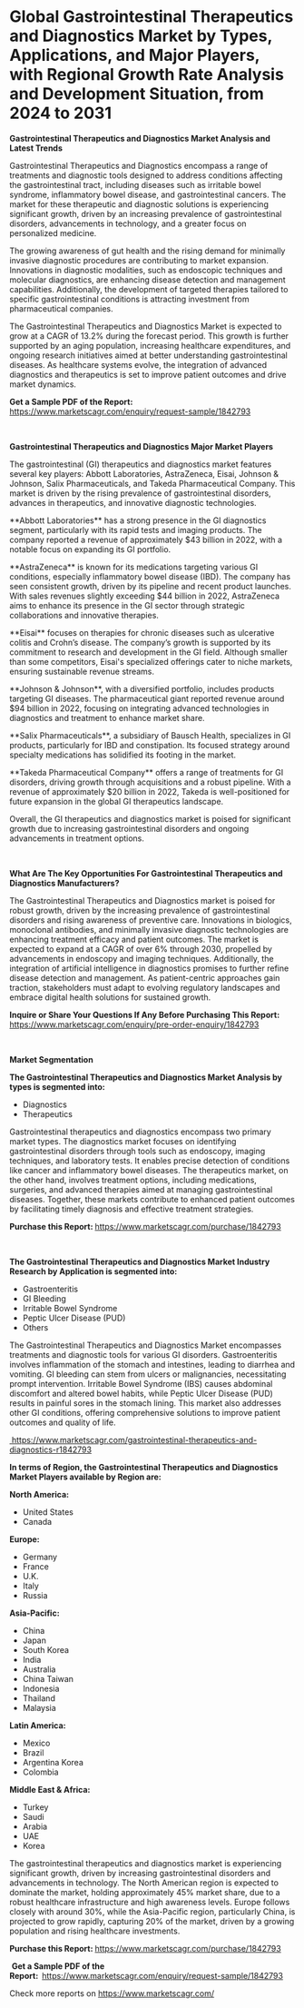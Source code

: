 <p><h1>Global Gastrointestinal Therapeutics and Diagnostics Market by Types, Applications, and Major Players, with Regional Growth Rate Analysis and Development Situation, from 2024 to 2031</h1></p><p><strong>Gastrointestinal Therapeutics and Diagnostics Market Analysis and Latest Trends</strong></p>
<p><p>Gastrointestinal Therapeutics and Diagnostics encompass a range of treatments and diagnostic tools designed to address conditions affecting the gastrointestinal tract, including diseases such as irritable bowel syndrome, inflammatory bowel disease, and gastrointestinal cancers. The market for these therapeutic and diagnostic solutions is experiencing significant growth, driven by an increasing prevalence of gastrointestinal disorders, advancements in technology, and a greater focus on personalized medicine.</p><p>The growing awareness of gut health and the rising demand for minimally invasive diagnostic procedures are contributing to market expansion. Innovations in diagnostic modalities, such as endoscopic techniques and molecular diagnostics, are enhancing disease detection and management capabilities. Additionally, the development of targeted therapies tailored to specific gastrointestinal conditions is attracting investment from pharmaceutical companies.</p><p>The Gastrointestinal Therapeutics and Diagnostics Market is expected to grow at a CAGR of 13.2% during the forecast period. This growth is further supported by an aging population, increasing healthcare expenditures, and ongoing research initiatives aimed at better understanding gastrointestinal diseases. As healthcare systems evolve, the integration of advanced diagnostics and therapeutics is set to improve patient outcomes and drive market dynamics.</p></p>
<p><strong>Get a Sample PDF of the Report:&nbsp;</strong> <a href="https://www.marketscagr.com/enquiry/request-sample/1842793?utm_campaign=2003&utm_medium=2&utm_source=Github&utm_content=ia&utm_term=01012025&utm_id=gastrointestinal-therapeutics-and-diagnostics">https://www.marketscagr.com/enquiry/request-sample/1842793</a></p>
<p>&nbsp;</p>
<p><strong>Gastrointestinal Therapeutics and Diagnostics Major Market Players</strong></p>
<p><p>The gastrointestinal (GI) therapeutics and diagnostics market features several key players: Abbott Laboratories, AstraZeneca, Eisai, Johnson & Johnson, Salix Pharmaceuticals, and Takeda Pharmaceutical Company. This market is driven by the rising prevalence of gastrointestinal disorders, advances in therapeutics, and innovative diagnostic technologies.</p><p>**Abbott Laboratories** has a strong presence in the GI diagnostics segment, particularly with its rapid tests and imaging products. The company reported a revenue of approximately $43 billion in 2022, with a notable focus on expanding its GI portfolio.</p><p>**AstraZeneca** is known for its medications targeting various GI conditions, especially inflammatory bowel disease (IBD). The company has seen consistent growth, driven by its pipeline and recent product launches. With sales revenues slightly exceeding $44 billion in 2022, AstraZeneca aims to enhance its presence in the GI sector through strategic collaborations and innovative therapies.</p><p>**Eisai** focuses on therapies for chronic diseases such as ulcerative colitis and Crohn’s disease. The company’s growth is supported by its commitment to research and development in the GI field. Although smaller than some competitors, Eisai's specialized offerings cater to niche markets, ensuring sustainable revenue streams.</p><p>**Johnson & Johnson**, with a diversified portfolio, includes products targeting GI diseases. The pharmaceutical giant reported revenue around $94 billion in 2022, focusing on integrating advanced technologies in diagnostics and treatment to enhance market share.</p><p>**Salix Pharmaceuticals**, a subsidiary of Bausch Health, specializes in GI products, particularly for IBD and constipation. Its focused strategy around specialty medications has solidified its footing in the market.</p><p>**Takeda Pharmaceutical Company** offers a range of treatments for GI disorders, driving growth through acquisitions and a robust pipeline. With a revenue of approximately $20 billion in 2022, Takeda is well-positioned for future expansion in the global GI therapeutics landscape. </p><p>Overall, the GI therapeutics and diagnostics market is poised for significant growth due to increasing gastrointestinal disorders and ongoing advancements in treatment options.</p></p>
<p>&nbsp;</p>
<p><strong>What Are The Key Opportunities For Gastrointestinal Therapeutics and Diagnostics Manufacturers?</strong></p>
<p><p>The Gastrointestinal Therapeutics and Diagnostics market is poised for robust growth, driven by the increasing prevalence of gastrointestinal disorders and rising awareness of preventive care. Innovations in biologics, monoclonal antibodies, and minimally invasive diagnostic technologies are enhancing treatment efficacy and patient outcomes. The market is expected to expand at a CAGR of over 6% through 2030, propelled by advancements in endoscopy and imaging techniques. Additionally, the integration of artificial intelligence in diagnostics promises to further refine disease detection and management. As patient-centric approaches gain traction, stakeholders must adapt to evolving regulatory landscapes and embrace digital health solutions for sustained growth.</p></p>
<p><strong>Inquire or Share Your Questions If Any Before Purchasing This Report:</strong> <a href="https://www.marketscagr.com/enquiry/pre-order-enquiry/1842793?utm_campaign=2003&utm_medium=2&utm_source=Github&utm_content=ia&utm_term=01012025&utm_id=gastrointestinal-therapeutics-and-diagnostics">https://www.marketscagr.com/enquiry/pre-order-enquiry/1842793</a></p>
<p>&nbsp;</p>
<p><strong>Market Segmentation</strong></p>
<p><strong>The Gastrointestinal Therapeutics and Diagnostics Market Analysis by types is segmented into:</strong></p>
<p><ul><li>Diagnostics</li><li>Therapeutics</li></ul></p>
<p><p>Gastrointestinal therapeutics and diagnostics encompass two primary market types. The diagnostics market focuses on identifying gastrointestinal disorders through tools such as endoscopy, imaging techniques, and laboratory tests. It enables precise detection of conditions like cancer and inflammatory bowel diseases. The therapeutics market, on the other hand, involves treatment options, including medications, surgeries, and advanced therapies aimed at managing gastrointestinal diseases. Together, these markets contribute to enhanced patient outcomes by facilitating timely diagnosis and effective treatment strategies.</p></p>
<p><strong>Purchase this Report:&nbsp;</strong><a href="https://www.marketscagr.com/purchase/1842793?utm_campaign=2003&utm_medium=2&utm_source=Github&utm_content=ia&utm_term=01012025&utm_id=gastrointestinal-therapeutics-and-diagnostics">https://www.marketscagr.com/purchase/1842793</a></p>
<p>&nbsp;</p>
<p><strong>The Gastrointestinal Therapeutics and Diagnostics Market Industry Research by Application is segmented into:</strong></p>
<p><ul><li>Gastroenteritis</li><li>GI Bleeding</li><li>Irritable Bowel Syndrome</li><li>Peptic Ulcer Disease (PUD)</li><li>Others</li></ul></p>
<p><p>The Gastrointestinal Therapeutics and Diagnostics Market encompasses treatments and diagnostic tools for various GI disorders. Gastroenteritis involves inflammation of the stomach and intestines, leading to diarrhea and vomiting. GI bleeding can stem from ulcers or malignancies, necessitating prompt intervention. Irritable Bowel Syndrome (IBS) causes abdominal discomfort and altered bowel habits, while Peptic Ulcer Disease (PUD) results in painful sores in the stomach lining. This market also addresses other GI conditions, offering comprehensive solutions to improve patient outcomes and quality of life.</p></p>
<p><a href="https://www.marketscagr.com/gastrointestinal-therapeutics-and-diagnostics-r1842793?utm_campaign=2003&utm_medium=2&utm_source=Github&utm_content=ia&utm_term=01012025&utm_id=gastrointestinal-therapeutics-and-diagnostics">&nbsp;https://www.marketscagr.com/gastrointestinal-therapeutics-and-diagnostics-r1842793</a></p>
<p><strong>In terms of Region, the Gastrointestinal Therapeutics and Diagnostics Market Players available by Region are:</strong></p>
<p>
    <p> <strong> North America: </strong>
        <ul>
            <li>United States</li>
            <li>Canada</li>
        </ul>
        </p> 
    <p> <strong> Europe: </strong>
        <ul>
            <li>Germany</li>
            <li>France</li>
            <li>U.K.</li>
            <li>Italy</li>
            <li>Russia</li>
        </ul>
        </p> 
    <p> <strong> Asia-Pacific: </strong>
        <ul>
            <li>China</li>
            <li>Japan</li>
            <li>South Korea</li>
            <li>India</li>
            <li>Australia</li>
            <li>China Taiwan</li>
            <li>Indonesia</li>
            <li>Thailand</li>
            <li>Malaysia</li>
        </ul>
        </p> 
    <p> <strong> Latin America: </strong>
        <ul>
            <li>Mexico</li>
            <li>Brazil</li>
            <li>Argentina Korea</li>
            <li>Colombia</li>
        </ul>
        </p> 
    <p> <strong> Middle East & Africa: </strong>
        <ul>
            <li>Turkey</li>
            <li>Saudi</li>
            <li>Arabia</li>
            <li>UAE</li>
            <li>Korea</li>
        </ul>
    </p>
    </p>
<p><p>The gastrointestinal therapeutics and diagnostics market is experiencing significant growth, driven by increasing gastrointestinal disorders and advancements in technology. The North American region is expected to dominate the market, holding approximately 45% market share, due to a robust healthcare infrastructure and high awareness levels. Europe follows closely with around 30%, while the Asia-Pacific region, particularly China, is projected to grow rapidly, capturing 20% of the market, driven by a growing population and rising healthcare investments.</p></p>
<p><strong>Purchase this Report: </strong><a href="https://www.marketscagr.com/purchase/1842793?utm_campaign=2003&utm_medium=2&utm_source=Github&utm_content=ia&utm_term=01012025&utm_id=gastrointestinal-therapeutics-and-diagnostics">https://www.marketscagr.com/purchase/1842793</a></p>
<p>&nbsp;<strong>Get a Sample PDF of the Report:&nbsp;&nbsp;</strong><a href="https://www.marketscagr.com/enquiry/request-sample/1842793?utm_campaign=2003&utm_medium=2&utm_source=Github&utm_content=ia&utm_term=01012025&utm_id=gastrointestinal-therapeutics-and-diagnostics">https://www.marketscagr.com/enquiry/request-sample/1842793</a></p>
<p><strong></strong></p>
<p>Check more reports on <a href="https://www.marketscagr.com/?utm_campaign=2003&utm_medium=2&utm_source=Github&utm_content=ia&utm_term=01012025&utm_id=gastrointestinal-therapeutics-and-diagnostics">https://www.marketscagr.com/</a></p>